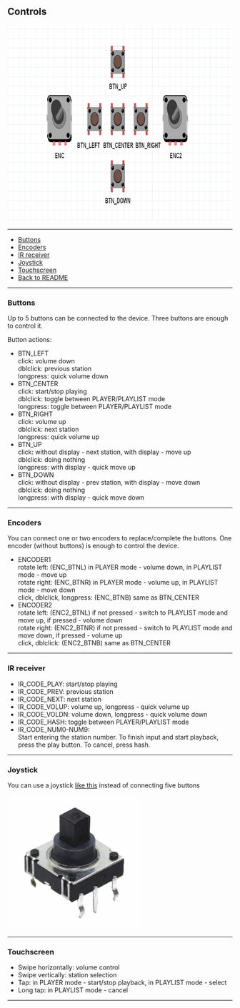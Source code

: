 ## Controls

<img src="images/controls.jpg" width="830" height="440"><br />

---
- [Buttons](#buttons)
- [Encoders](#encoders)
- [IR receiver](#ir-receiver)
- [Joystick](#joystick)
- [Touchscreen](#touchscreen)
- [Back to README](README.md)

---
### Buttons
Up to 5 buttons can be connected to the device. Three buttons are enough to control it.

Button actions:
- BTN_LEFT\
 click: volume down\
 dblclick: previous station\
 longpress: quick volume down
- BTN_CENTER\
 click: start/stop playing\
 dblclick: toggle between PLAYER/PLAYLIST mode\
 longpress: toggle between PLAYER/PLAYLIST mode
- BTN_RIGHT\
 click: volume up\
 dblclick: next station\
 longpress: quick volume up
- BTN_UP\
 click: without display - next station, with display - move up\
 dblclick: doing nothing\
 longpress: with display - quick move up
- BTN_DOWN\
 click: without display - prev station, with display - move down\
 dblclick: doing nothing\
 longpress: with display - quick move down

---
### Encoders
You can connect one or two encoders to replace/complete the buttons. One encoder (without buttons) is enough to control the device.

- ENCODER1\
 rotate left: (ENC_BTNL) in PLAYER mode - volume down, in PLAYLIST mode - move up\
 rotate right: (ENC_BTNR) in PLAYER mode - volume up, in PLAYLIST mode - move down\
 click, dblclick, longpress: (ENC_BTNB) same as BTN_CENTER
- ENCODER2\
 rotate left: (ENC2_BTNL) if not pressed - switch to PLAYLIST mode and move up, if pressed - volume down\
 rotate right: (ENC2_BTNR) if not pressed - switch to PLAYLIST mode and move down, if pressed - volume up\
 click, dblclick: (ENC2_BTNB) same as BTN_CENTER

---
### IR receiver
- IR_CODE_PLAY: start/stop playing
- IR_CODE_PREV: previous station
- IR_CODE_NEXT: next station
- IR_CODE_VOLUP: volume up, longpress - quick volume up
- IR_CODE_VOLDN: volume down, longpress - quick volume down
- IR_CODE_HASH: toggle between PLAYER/PLAYLIST mode
- IR_CODE_NUM0-NUM9:\
 Start entering the station number. To finish input and start playback, press the play button. To cancel, press hash.

---
### Joystick
You can use a joystick [like this](https://aliexpress.com/item/4000681560472.html) instead of connecting five buttons

<img src="images/joystick.jpg" width="300" height="300"><br />

---
### Touchscreen
- Swipe horizontally: volume control
- Swipe vertically: station selection
- Tap: in PLAYER mode - start/stop playback, in PLAYLIST mode - select
- Long tap: in PLAYLIST mode - cancel

---
